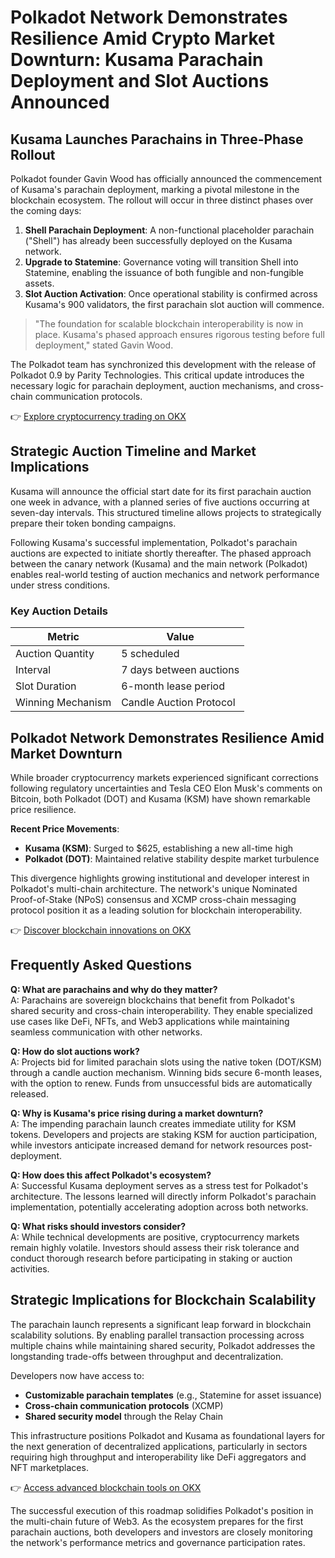 # Polkadot Network Demonstrates Resilience Amid Crypto Market Downturn: Kusama Parachain Deployment and Slot Auctions Announced  

## Kusama Launches Parachains in Three-Phase Rollout  

Polkadot founder Gavin Wood has officially announced the commencement of Kusama's parachain deployment, marking a pivotal milestone in the blockchain ecosystem. The rollout will occur in three distinct phases over the coming days:  

1. **Shell Parachain Deployment**: A non-functional placeholder parachain ("Shell") has already been successfully deployed on the Kusama network.  
2. **Upgrade to Statemine**: Governance voting will transition Shell into Statemine, enabling the issuance of both fungible and non-fungible assets.  
3. **Slot Auction Activation**: Once operational stability is confirmed across Kusama's 900 validators, the first parachain slot auction will commence.  

> "The foundation for scalable blockchain interoperability is now in place. Kusama's phased approach ensures rigorous testing before full deployment," stated Gavin Wood.  

The Polkadot team has synchronized this development with the release of Polkadot 0.9 by Parity Technologies. This critical update introduces the necessary logic for parachain deployment, auction mechanisms, and cross-chain communication protocols.  

👉 [Explore cryptocurrency trading on OKX](https://bit.ly/okx-bonus)  

## Strategic Auction Timeline and Market Implications  

Kusama will announce the official start date for its first parachain auction one week in advance, with a planned series of five auctions occurring at seven-day intervals. This structured timeline allows projects to strategically prepare their token bonding campaigns.  

Following Kusama's successful implementation, Polkadot's parachain auctions are expected to initiate shortly thereafter. The phased approach between the canary network (Kusama) and the main network (Polkadot) enables real-world testing of auction mechanics and network performance under stress conditions.  

### Key Auction Details  
| Metric                | Value                     |  
|-----------------------|---------------------------|  
| Auction Quantity      | 5 scheduled               |  
| Interval              | 7 days between auctions   |  
| Slot Duration         | 6-month lease period      |  
| Winning Mechanism     | Candle Auction Protocol   |  

## Polkadot Network Demonstrates Resilience Amid Market Downturn  

While broader cryptocurrency markets experienced significant corrections following regulatory uncertainties and Tesla CEO Elon Musk's comments on Bitcoin, both Polkadot (DOT) and Kusama (KSM) have shown remarkable price resilience.  

**Recent Price Movements**:  
- **Kusama (KSM)**: Surged to $625, establishing a new all-time high  
- **Polkadot (DOT)**: Maintained relative stability despite market turbulence  

This divergence highlights growing institutional and developer interest in Polkadot's multi-chain architecture. The network's unique Nominated Proof-of-Stake (NPoS) consensus and XCMP cross-chain messaging protocol position it as a leading solution for blockchain interoperability.  

👉 [Discover blockchain innovations on OKX](https://bit.ly/okx-bonus)  

## Frequently Asked Questions  

**Q: What are parachains and why do they matter?**  
A: Parachains are sovereign blockchains that benefit from Polkadot's shared security and cross-chain interoperability. They enable specialized use cases like DeFi, NFTs, and Web3 applications while maintaining seamless communication with other networks.  

**Q: How do slot auctions work?**  
A: Projects bid for limited parachain slots using the native token (DOT/KSM) through a candle auction mechanism. Winning bids secure 6-month leases, with the option to renew. Funds from unsuccessful bids are automatically released.  

**Q: Why is Kusama's price rising during a market downturn?**  
A: The impending parachain launch creates immediate utility for KSM tokens. Developers and projects are staking KSM for auction participation, while investors anticipate increased demand for network resources post-deployment.  

**Q: How does this affect Polkadot's ecosystem?**  
A: Successful Kusama deployment serves as a stress test for Polkadot's architecture. The lessons learned will directly inform Polkadot's parachain implementation, potentially accelerating adoption across both networks.  

**Q: What risks should investors consider?**  
A: While technical developments are positive, cryptocurrency markets remain highly volatile. Investors should assess their risk tolerance and conduct thorough research before participating in staking or auction activities.  

## Strategic Implications for Blockchain Scalability  

The parachain launch represents a significant leap forward in blockchain scalability solutions. By enabling parallel transaction processing across multiple chains while maintaining shared security, Polkadot addresses the longstanding trade-offs between throughput and decentralization.  

Developers now have access to:  
- **Customizable parachain templates** (e.g., Statemine for asset issuance)  
- **Cross-chain communication protocols** (XCMP)  
- **Shared security model** through the Relay Chain  

This infrastructure positions Polkadot and Kusama as foundational layers for the next generation of decentralized applications, particularly in sectors requiring high throughput and interoperability like DeFi aggregators and NFT marketplaces.  

👉 [Access advanced blockchain tools on OKX](https://bit.ly/okx-bonus)  

The successful execution of this roadmap solidifies Polkadot's position in the multi-chain future of Web3. As the ecosystem prepares for the first parachain auctions, both developers and investors are closely monitoring the network's performance metrics and governance participation rates.